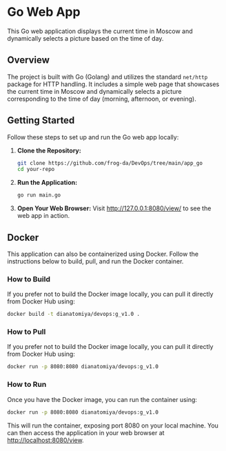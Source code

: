 # Go Web App

This Go web application displays the current time in Moscow and dynamically selects a picture based on the time of day.

## Overview

The project is built with Go (Golang) and utilizes the standard `net/http` package for HTTP handling. It includes a simple web page that showcases the current time in Moscow and dynamically selects a picture corresponding to the time of day (morning, afternoon, or evening).

## Getting Started

Follow these steps to set up and run the Go web app locally:

1. **Clone the Repository:**

   ```bash
   git clone https://github.com/frog-da/DevOps/tree/main/app_go
   cd your-repo

2. **Run the Application:**

    ```bash
    go run main.go

3. **Open Your Web Browser:**
    Visit <http://127.0.0.1:8080/view/> to see the web app in action.

## Docker

This application can also be containerized using Docker. Follow the instructions below to build, pull, and run the Docker container.

### How to Build

If you prefer not to build the Docker image locally, you can pull it directly from Docker Hub using:

```bash
docker build -t dianatomiya/devops:g_v1.0 .
```

### How to Pull

If you prefer not to build the Docker image locally, you can pull it directly from Docker Hub using:

```bash
docker run -p 8080:8080 dianatomiya/devops:g_v1.0
```

### How to Run

Once you have the Docker image, you can run the container using:

```bash
docker run -p 8080:8080 dianatomiya/devops:g_v1.0
```

This will run the container, exposing port 8080 on your local machine. You can then access the application in your web browser at <http://localhost:8080/view>.
